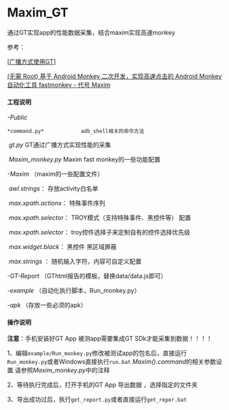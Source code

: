 # Maxim_GT
通过GT实现app的性能数据采集，结合maxim实现高速monkey

参考：

[[广播方式使用GT]](https://github.com/Tencent/GT/blob/master/android/GT_APP/app/docs/UseGtWithBroadcast.txt)

[(无需 Root) 基于 Android Monkey 二次开发，实现高速点击的 Android Monkey 自动化工具 fastmonkey - 代号 Maxim](https://testerhome.com/topics/11719)



#### **工程说明**

*-Public*		

  	*command.py*       		adb_shell相关的命令方法

  ​	*gt.py*			   	GT通过广播方式实现性能的采集

  ​	*Maxim_monkey.py*	    	Maxim fast monkey的一些功能配置

*-Maxim*  		（maxim的一些配置文件）

  ​	*awl.strings*：			存放activity白名单

  ​	*max.xpath.actions*：	特殊事件序列 

  ​	*max.xpath.selecto*r：	TROY模式（支持特殊事件、黑控件等） 配置 

  ​	*max.xpath.selector*：	 troy控件选择子来定制自有的控件选择优先级

  ​	*max.widget.black*：	黑控件 黑区域屏蔽

  ​	*max.strings* ：		随机输入字符，内容可自定义配置

*-GT-Report*	（GThtml报告的模板，替换data/data.js即可）

  *-example*		（自动化执行脚本，Run_monkey.py）

  *-apk*		        （存放一些必须的apk）



#### **操作说明**

**注意**：手机安装好GT App    被测app需要集成GT SDk才能采集到数据！！！！

1、编辑`example/Run_monkey.py`修改被测试app的包名后，直接运行`Run_monkey.py`或者Windows直接执行`run.bat`      *Maxim().command*的相关参数设置 请参照*Maxim_monkey.py*中的注释

2、等待执行完成后，打开手机的GT App 导出数据 ，选择指定的文件夹

3、导出成功过后，执行`get_report.py`或者直接运行`get_repor.bat`










